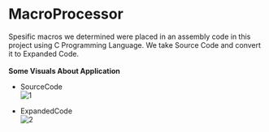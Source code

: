 # MacroProcessor
Spesific macros we determined were placed in an assembly code in this project using C Programming Language.
We take Source Code and convert it to Expanded Code.<br />
<br />
<b>Some Visuals About Application</b><br>
* SourceCode <br />
![1](https://user-images.githubusercontent.com/99497305/192107915-e3e5ecae-4d1b-47f0-97ba-6e3831789ab0.png)

* ExpandedCode <br />
![2](https://user-images.githubusercontent.com/99497305/192108052-70efa223-49a3-4629-8188-2143de3236fd.png)
